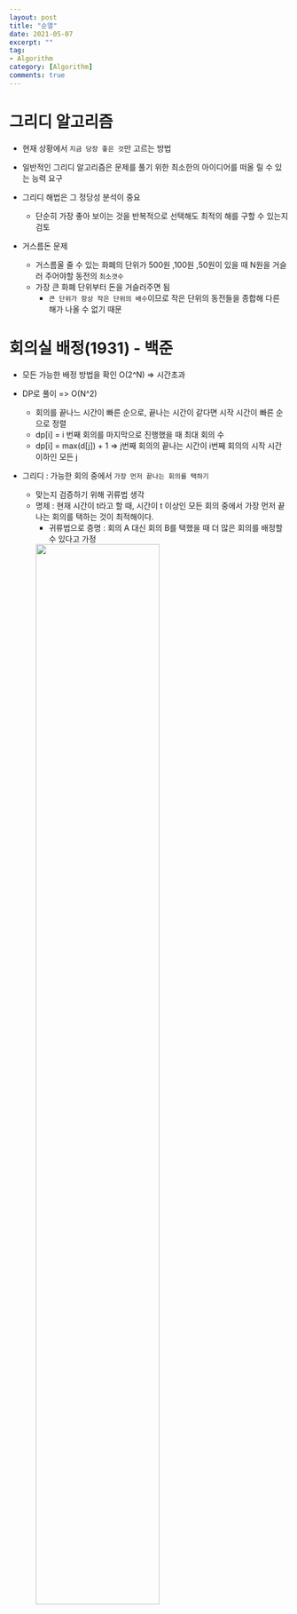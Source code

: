 ```yaml
---
layout: post
title: "순열"
date: 2021-05-07
excerpt: ""
tag:
- Algorithm
category: [Algorithm]
comments: true
---
```


# 그리디 알고리즘

- 현재 상황에서 `지금 당장 좋은 것`만 고르는 방법
- 일반적인 그리디 알고리즘은 문제를 풀기 위한 최소한의 아이디어를 떠올 릴 수 있는 능력 요구
- 그리디 해법은 그 정당성 분석이 중요
    - 단순히 가장 좋아 보이는 것을 반복적으로 선택해도 최적의 해를 구할 수 있는지 검토

- 거스름돈 문제
    - 거스름울 줄 수 있는 화폐의 단위가 500원 ,100원 ,50원이 있을 때 N원을 거슬러 주어야할 동전의 `최소갯수`
    - 가장 큰 화폐 단위부터 돈을 거슬러주면 됨
        - `큰 단위가 항상 작은 단위의 배수`이므로 작은 단위의 동전들을 종합해 다른 해가 나올 수 없기 때문


# 회의실 배정(1931) - 백준

- 모든 가능한 배정 방법을 확인 O(2^N) => 시간초과
- DP로 풀이 => O(N^2)
    - 회의를 끝나느 시간이 빠른 순으로, 끝나는 시간이 같다면 시작 시간이 빠른 순으로 정렬
    - dp[i] = i 번째 회의를 마지막으로 진행했을 때 최대 회의 수
    - dp[i] = max(d[j]) + 1 => j번째 회의의 끝나는 시간이 i번째 회의의 시작 시간 이하인 모든 j

- 그리디 : 가능한 회의 중에서 `가장 먼저 끝나는 회의를 택하기`
    - 맞는지 검증하기 위해 귀류법 생각
    - 명제 : 현재 시간이 t라고 할 때, 시간이 t 이상인 모든 회의 중에서 가장 먼저 끝나는 회의를 택하는 것이 최적해이다.
        - 귀류법으로 증명 : 회의 A 대신 회의 B를 택했을 때 더 많은 회의를 배정할 수 있다고 가정
        <img src = "https://traveloving2030.github.io/jiwon/assets/img/post/백준/meeting.PNG" width = "70%" />